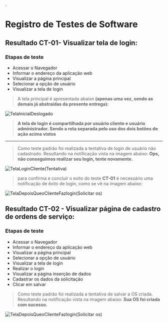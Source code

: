 


.
# Registro de Testes de Software

## Resultado CT-01- Visualizar tela de login:

### Etapas de teste

- Acessar o Navegador
-	Informar o endereço da aplicação web
-	Visualizar a página principal
-	Selecionar a opção de usuário
-	Visualizar a tela de login


> A tela principal é apresentada abaixo **(apenas uma vez, sendo as demais já abstraídas da presente entrega):**

![TelaInicialDeslogado](https://user-images.githubusercontent.com/36858665/198898460-1de712a6-c861-4c73-b468-58e3529d47ea.png)

> **A tela de login é compartilhada por usuário cliente e usuário administrador. Sendo a rota separada pelo uso dos dois botões de ação acima vistos**

***

> Como teste padrão foi realizada a tentativa de login de usuário não cadastrado. Resultando na notificação vista na imagem abaixo: **Ops, não conseguimos realizar seu login, tente novamente.**

![TelaLoginCliente(Tentativa)](https://user-images.githubusercontent.com/36858665/198897970-b90cf5b6-c9d2-45e7-97c5-5cf9330c0e86.png)

> para confirma e concluir o exito do teste **CT-01** é necessário uma notificação de êxito de login, como se vê na imagem abaixo:


![TelaDepoisQueoClienteFazlogin(Solicitar os)](https://user-images.githubusercontent.com/36858665/198898261-248cd431-14d5-4deb-bf03-0154b62b00f5.png)


## Resultado CT-02 - Visualizar página de cadastro de ordens de serviço:

### Etapas de teste

- Acessar o Navegador
- Informar o endereço da aplicação web
-	Visualizar a página principal
-	Selecionar a opção de usuário
-	Visualizar a tela de login
- Realizar o login
- Visualizar a página inserção de dados
-	Cadastrar os dados da solicitação
- Clicar em salvar

> Como teste padrão foi realizada a tentativa de salvar a OS criada. Resultando na notificação vista na imagem abaixo: **Sua OS foi criada com sucesso.**

![TelaDepoisQueoClienteFazlogin(Solicitar os)](https://user-images.githubusercontent.com/36858665/198898956-fa9b8ef1-41c9-4c6c-8797-d0e41b13873c.png)
